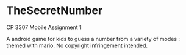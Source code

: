 TheSecretNumber
===============

CP 3307 Mobile Assignment 1

A android game for kids to guess a number from a variety of modes : themed with mario. No copyright infringement intended.
